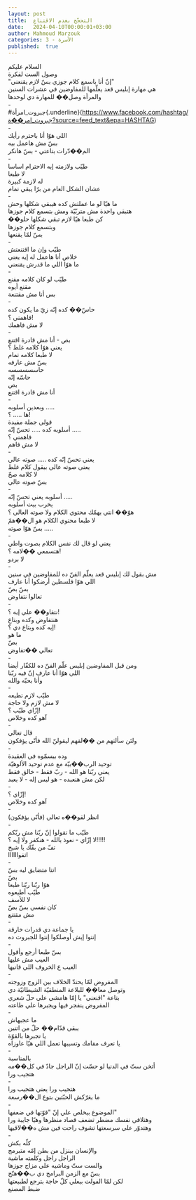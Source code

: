 ```yaml
---
layout: post
title:  التحجّج بعدم الاقتناع
date:   2024-04-10T00:00:01+03:00
author: Mahmoud Marzouk
categories: 3 - الأسرة
published:  true
---
```

السلام عليكم\
وصول الست لفكرة\
\"إنّ أنا باسمع كلام جوزي بسّ لازم يقنعني\"\
هي مهارة إبليس قعد يعلّمها للمفاوضين في عشرات السنين\
والمرأة وصل�� للمهارة دي لوحدها\
-\
\#جبروت_امرأة{.underline}(https://www.facebook.com/hashtag/جبروت_امر��ة?source=feed_text&epa=HASHTAG)\
-\
اللي هوّا أنا باحترم رأيك\
بسّ مش هاعمل بيه\
الم��دّرات بتاعتي - بسّ هانكر\
-\
طيّب ولازمته إيه الاحترام اساسا\
لا طبعا\
له لازمة كبيرة\
عشان الشكل العام من برّا يبقي تمام\
-\
ما هيّا لو ما عملتش كده هيبقي شكلها وحش\
هتبقي واحدة مش متربّيّة ومش بتسمع كلام جوزها\
��كن طبعا هيّا لازم تبقي شكلها حلو\
وبتسمع كلام جوزها\
بسّ لمّا يقنعها\
-\
طيّب وإن ما اقتنعتش\
خلاص أنا هاعمل له إيه يعني\
ما هوّا اللي ما قدرش يقنعني\
-\
طيّب لو كان كلامه مقنع\
مقنع أيوه\
بس أنا مش مقتنعة\
-\
حاسّ�� كده إنّه زيّ ما يكون كده\
فاهمني ؟!\
لا مش فاهمك\
-\
بص - أنا مش قادرة اقتنع\
يعني هوّا كلامه غلط ؟\
لا طبعا كلامه تمام\
بسّ مش عارفه\
حاسسسسسه\
حاسّه إنّه\
بص\
أنا مش قادرة اقتنع\
-\
وبعدين أسلوبه \.....\
ها \..... ؟!\
قولي جملة مفيدة\
أسلوبه كده \..... تحسّ إنّه \.....\
فاهمني ؟\
لا مش فاهم\
-\
يعني تحسّ إنّه كده \..... صوته عالي\
يعني صوته عالي بيقول كلام غلط\
لا كلامه صحّ\
بسّ صوته عالي\
-\
أسلوبه يعني تحسّ إنّه \.....\
يخرب بيت أسلوبه\
هوّ�� انتي يهمّك محتوي الكلام ولا صوته العالي ؟\
لا طبعا محتوي الكلام هو ال��همّ\
بسّ هوّا صوته \.....\
-\
يعني لو قال لك نفس الكلام بصوت واطي\
هتسمعي ��لامه ؟!\
لا بردو\
-\
مش بقول لك إبليس قعد يعلّم الفنّ ده للمفاوضين في سنين\
اللي هوّا فلسطين أرضكوا أنا عارف\
بسّ بصّ\
تعالوا نتفاوض\
-\
نتفاو�� علي إيه ؟!\
هنتفاوض وكده وبتاع\
إيه كده وبتاع دي ؟!\
ما هو\
بصّ\
تعالي ��تفاوض\
-\
ومن قبل المفاوضين إبليس علّم الفنّ ده للكفّار أيضا\
اللي هوّا أنا عارف إنّ فيه ربّنا\
وأنا بحبّه والله\
-\
طيّب لازم تطيعه\
لا مش لازم ولا حاجة\
إزّاي طيّب ؟!\
آهو كده وخلاص\
-\
قال تعالي\
ولئن سألتهم من ��لقهم ليقولنّ الله فأنّى يؤفكون\
-\
وده بيسمّوه في العقيدة\
توحيد الرب��بيّة مع عدم توحيد الألوهيّة\
يعني ربّنا هو الله - ربّ فقط - خالق فقط\
لكن مش هنعبده - هو ليس إله - لا يعبد\
-\
إزّاي ؟!\
آهو كده وخلاص\
-\
انظر لقو��ه تعالي (فأنّي يؤفكون)\
-\
طيّب ما تقولوا إنّ ربّنا مش ربّكم\
لا إزّاي - نعوذ بالله - هنكفر ولا إيه ؟!!!!!\
تفّ من بقّك يا شيخ\
اتفواااااا\
-\
انتا متضايق ليه بسّ\
بصّ\
هوّا ربّنا ربّنا طبعا\
طيّب أطيعوه\
لا للأسف\
كان نفسي بسّ بصّ\
مش مقتنع\
-\
يا جماعة دي قدرات خارقة\
إنتوا إيش أوصلكوا إنتوا للجبروت ده\
-\
بسّ طبعا أرجع وأقول\
العيب مش عليها\
العيب ع الخروف اللي قانيها\
-\
المفروض لمّا يحتدّ الخلاف بين الزوج وزوجته\
وتوصل معا�� للبلاعة المنطقيّة الشيطانيّة دي\
بتاعة \"اقنعني\" يا إمّا هامشي علي حلّ شعري\
المفروض ينفجر فيها ويجبرها علي طاعته\
-\
ما عجبهاش\
يبقي قدّام�� حلّ من اتنين\
يا تجبرها بالقوّة\
يا تعرف مقامك وتسيبها تعمل اللي هيّا عاوزاه\
-\
بالمناسبة\
أتخن ستّ في الدنيا لو حسّت إنّ الراجل جادّ في كل��مه\
هتجيب ورا\
-\
هتجيب ورا يعني هتجيب ورا\
ما يغرّكش الحبّتين بتوع ال��رسعة\
-\
الموضوع بيخلص علي إنّ \"قوّتها في ضعفها\"\
وهتلاقي نفسك مضطر تضعف قصاد منظرها وهيّا جايبة ورا\
وهتدوّر علي سرسعتها تشوف راحت فين مش ه��لاقيها\
-\
كلّه بكش\
والإنسان بينزل من بطن إمّه متبرمج\
الراجل راجل وكلمته ماشية\
والست ستّ وماشيه علي مزاج جوزها\
بسّ مع الزمن البرامج دي ب��هنّج\
لكن لمّا الفولت بيعلي كلّ حاجة بترجع لطبيعتها\
ضبط المصنع
